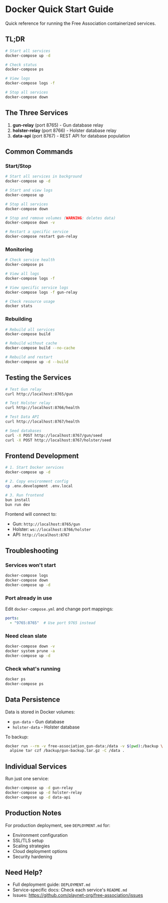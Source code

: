 # Docker Quick Start Guide

Quick reference for running the Free Association containerized services.

## TL;DR

```bash
# Start all services
docker-compose up -d

# Check status
docker-compose ps

# View logs
docker-compose logs -f

# Stop all services
docker-compose down
```

## The Three Services

1. **gun-relay** (port 8765) - Gun database relay
2. **holster-relay** (port 8766) - Holster database relay
3. **data-api** (port 8767) - REST API for database population

## Common Commands

### Start/Stop

```bash
# Start all services in background
docker-compose up -d

# Start and view logs
docker-compose up

# Stop all services
docker-compose down

# Stop and remove volumes (WARNING: deletes data)
docker-compose down -v

# Restart a specific service
docker-compose restart gun-relay
```

### Monitoring

```bash
# Check service health
docker-compose ps

# View all logs
docker-compose logs -f

# View specific service logs
docker-compose logs -f gun-relay

# Check resource usage
docker stats
```

### Rebuilding

```bash
# Rebuild all services
docker-compose build

# Rebuild without cache
docker-compose build --no-cache

# Rebuild and restart
docker-compose up -d --build
```

## Testing the Services

```bash
# Test Gun relay
curl http://localhost:8765/gun

# Test Holster relay
curl http://localhost:8766/health

# Test Data API
curl http://localhost:8767/health

# Seed databases
curl -X POST http://localhost:8767/gun/seed
curl -X POST http://localhost:8767/holster/seed
```

## Frontend Development

```bash
# 1. Start Docker services
docker-compose up -d

# 2. Copy environment config
cp .env.development .env.local

# 3. Run frontend
bun install
bun run dev
```

Frontend will connect to:
- Gun: `http://localhost:8765/gun`
- Holster: `ws://localhost:8766/holster`
- API: `http://localhost:8767`

## Troubleshooting

### Services won't start
```bash
docker-compose logs
docker-compose down
docker-compose up -d
```

### Port already in use
Edit `docker-compose.yml` and change port mappings:
```yaml
ports:
  - "9765:8765"  # Use port 9765 instead
```

### Need clean slate
```bash
docker-compose down -v
docker system prune -a
docker-compose up -d
```

### Check what's running
```bash
docker ps
docker-compose ps
```

## Data Persistence

Data is stored in Docker volumes:
- `gun-data` - Gun database
- `holster-data` - Holster database

To backup:
```bash
docker run --rm -v free-association_gun-data:/data -v $(pwd):/backup \
  alpine tar czf /backup/gun-backup.tar.gz -C /data .
```

## Individual Services

Run just one service:
```bash
docker-compose up -d gun-relay
docker-compose up -d holster-relay
docker-compose up -d data-api
```

## Production Notes

For production deployment, see `DEPLOYMENT.md` for:
- Environment configuration
- SSL/TLS setup
- Scaling strategies
- Cloud deployment options
- Security hardening

## Need Help?

- Full deployment guide: `DEPLOYMENT.md`
- Service-specific docs: Check each service's `README.md`
- Issues: https://github.com/playnet-org/free-association/issues
